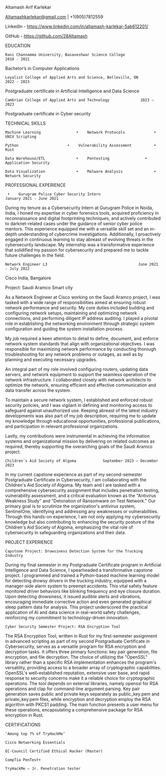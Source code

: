 Altamash Arif Karlekar 

Altamashkarlekar@gmail.com | +1(905)7812559  

LinkedIn - https://www.linkedin.com/in/altamash-karlekar-5ab612201/ 

GitHub - https://github.com/28Altamash 

 

EDUCATION 

    Rani Channamma University, Basaveshwar Science College                        2018 - 2021 

Bachelor’s in Computer Applications 

    Loyalist College of Applied Arts and Science, Belleville, ON                         2022 - 2023 

Postgraduate certificate in Artificial Intelligence and Data Science 

    Cambrian College of Applied Arts and Technology 			 2023 –2023 

Postgraduate certificate in Cyber security 

 

TECHNICAL SKILLS 

    Machine Learning	            •    Network Protocols		       •   UNIX Scripting 

    Python			            •    Vulnerability Assessment	       •   Rust  

    Data Warehouse/ETL	            •    Pentesting			       •   Application Security 

    Data Visualization	            •    Malware Analysis		       •   Network Security 

 

           

 PROFESSIONAL EXPERIENCE  

 

     •    Gurugram Police Cyber Security Intern                                 January 2021 - June 2021 

During my tenure as a Cybersecurity Intern at Gurugram Police in Noida, India, I honed my expertise in cyber forensics tools, acquired proficiency in reconnaissance and digital footprinting techniques, and actively contributed to darknet-related cases under the guidance of senior cyber police mentors. This experience equipped me with a versatile skill set and an in-depth understanding of cybercrime investigations. Additionally, I proactively engaged in continuous learning to stay abreast of evolving threats in the cybersecurity landscape. My internship was a transformative experience that solidified my passion for cybersecurity and prepared me to tackle future challenges in the field. 

 

 

 

 

 

 

    Network Engineer L3					                        June 2021 - July 2022 

Cisco India, Bangalore 

Project: Saudi Aramco Smart city 

 

As a Network Engineer at Cisco working on the Saudi Aramco project, I was tasked with a wide range of responsibilities aimed at ensuring robust network performance and security. My core duties included building and configuring network setups, maintaining and optimizing network connections, and performing diligent IP address auditing. I played a pivotal role in establishing the networking environment through strategic system configuration and guiding the system installation process. 

My job required a keen attention to detail to define, document, and enforce network system standards that align with organizational objectives. I was responsible for maximizing network performance by conducting thorough troubleshooting for any network problems or outages, as well as by planning and executing necessary upgrades. 

An integral part of my role involved configuring routers, updating data servers, and network equipment to support the seamless operation of the network infrastructure. I collaborated closely with network architects to optimize the network, ensuring efficient and effective communication and data transfer across the system. 

To maintain a secure network system, I established and enforced robust security policies, and I was vigilant in defining and monitoring access to safeguard against unauthorized use. Keeping abreast of the latest industry developments was also part of my job description, requiring me to update my knowledge through educational opportunities, professional publications, and participation in relevant professional organizations. 

 Lastly, my contributions were instrumental in achieving the information systems and organizational mission by delivering on related outcomes as required, thereby supporting the overarching goals of the Saudi Aramco project. 

 

    Children's Aid Society of Algoma			September 2023 – December 2023  

In my current capstone experience as part of my second-semester Postgraduate Certificate in Cybersecurity, I am collaborating with the Children's Aid Society of Algoma. My team and I are tasked with a comprehensive cybersecurity assignment that includes penetration testing, vulnerability assessment, and a critical evaluation known as the "Antivirus Weakness Study" and "Detonation of Ransomware on Test Network." Our primary goal is to scrutinize the organization's antivirus system, SentinelOne, identifying and addressing any weaknesses or vulnerabilities. Through this hands-on experience, I am not only applying my cybersecurity knowledge but also contributing to enhancing the security posture of the Children's Aid Society of Algoma, emphasizing the vital role of cybersecurity in safeguarding organizations and their data. 

 

PROJECT EXPERIENCE  

    Capstone Project: Drowsiness Detection System for the Trucking Industry 

During my final semester in my Postgraduate Certificate program in Artificial Intelligence and Data Science, I spearheaded a transformative capstone project. I programmed and trained a Python-based machine learning model for detecting drowsy drivers in the trucking industry, equipped with a manager-side alarm system to preempt accidents. This vital safety feature monitored driver behaviors like blinking frequency and eye closure duration. Upon detecting drowsiness, it issued audible alerts and vibrations, encouraging immediate corrective action and even generated graphical sleep pattern data for analysis. This project underscored the practical application of AI and data science in real-world safety challenges, reinforcing my commitment to technology-driven innovation. 

    Cyber Security Semester Project: RSA Encryption Tool 

The RSA Encryption Tool, written in Rust for my first-semester assignment in advanced scripting as part of my second Postgraduate Certificate in Cybersecurity, serves as a versatile program for RSA encryption and decryption tasks. It offers three primary functions: key pair generation, file encryption, and file decryption. The choice of utilizing the "OpenSSL" library rather than a specific RSA implementation enhances the program's versatility, providing access to a broader array of cryptographic capabilities. OpenSSL's well-established reputation, extensive user base, and rapid response to security concerns make it a reliable choice for cryptographic operations. The tool depends on external libraries, namely openssl for RSA operations and clap for command-line argument parsing. Key pair generation saves public and private keys separately as public_key.pem and private_key.pem files, while encryption and decryption employ the RSA algorithm with PKCS1 padding. The main function presents a user menu for these operations, encapsulating a comprehensive package for RSA encryption in Rust. 

 

CERTIFICATIONS 

    ‘Among top 7% of TryHackMe’ 

    Cisco Networking Essentials 

    EC-Council Certified Ethical Hacker (Master) 

    CompTia PenTest+ 

    TryHackMe – Jr. Penetration tester 

 
